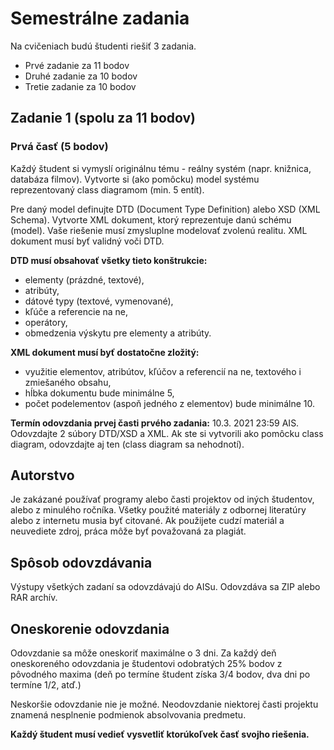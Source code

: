 # Semestrálne zadania
Na cvičeniach budú študenti riešiť 3 zadania.
* Prvé zadanie za 11 bodov
* Druhé zadanie za 10 bodov
* Tretie zadanie za 10 bodov

## Zadanie 1 (spolu za 11 bodov)
### Prvá časť (5 bodov)
Každý študent si vymyslí originálnu tému - reálny systém (napr. knižnica, databáza filmov).
Vytvorte si (ako pomôcku) model systému reprezentovaný class diagramom (min. 5 entít). 

Pre daný model definujte DTD (Document Type Definition) alebo XSD (XML Schema). Vytvorte XML dokument, ktorý reprezentuje danú schému (model). Vaše riešenie musí zmysluplne modelovať zvolenú realitu. XML dokument musí byť validný voči DTD.

**DTD musí obsahovať všetky tieto konštrukcie:**
* elementy (prázdné, textové),
* atribúty,
* dátové typy (textové, vymenované),
* kľúče a referencie na ne,
* operátory,
* obmedzenia výskytu pre elementy a atribúty.

**XML dokument musí byť dostatočne zložitý:**
* využitie elementov, atribútov, kľúčov a referencií na ne, textového i zmiešaného obsahu,
* hĺbka dokumentu bude minimálne 5,
* počet podelementov (aspoň jedného z elementov) bude minimálne 10.

**Termín odovzdania prvej časti prvého zadania:** 10.3. 2021 23:59 AIS. 
Odovzdajte 2 súbory DTD/XSD a XML. Ak ste si vytvorili ako pomôcku class diagram, odovzdajte aj ten (class diagram sa nehodnotí).


## Autorstvo
Je zakázané používať programy alebo časti projektov od iných študentov, alebo z minulého ročníka.
Všetky použité materiály z odbornej literatúry alebo z internetu musia byť citované. Ak
použijete cudzí materiál a neuvediete zdroj, práca môže byť považovaná za plagiát.


## Spôsob odovzdávania
Výstupy všetkých zadaní sa odovzdávajú do AISu. 
Odovzdáva sa ZIP alebo RAR archív.


## Oneskorenie odovzdania
Odovzdanie sa môže oneskoriť maximálne o 3 dni. Za každý deň oneskoreného odovzdania je študentovi odobratých 25% bodov z pôvodného maxima (deň po termíne študent získa 3/4 bodov, dva dni po termíne 1/2, atď.) 

Neskoršie odovzdanie nie je možné. Neodovzdanie niektorej časti projektu znamená nesplnenie podmienok absolvovania predmetu.

**Každý študent musí vedieť vysvetliť ktorúkoľvek časť svojho riešenia.**
